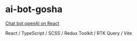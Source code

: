 # ai-bot-gosha

[Chat bot openAI on React](https://darnelo-inc.github.io/ai-bot-gosha/)

React / 
TypeScript / 
SCSS / 
Redux Toolkit /
RTK Query /
Vite
